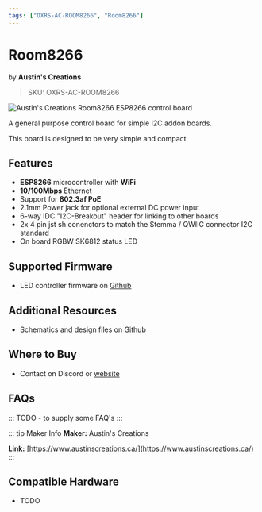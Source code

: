 ```yaml
---
tags: ["OXRS-AC-ROOM8266", "Room8266"]
---
```

# Room8266
<p class="maker">by <b>Austin's Creations</b></p>

> SKU: OXRS-AC-ROOM8266

<!-- Board Image -->
![Austin's Creations Room8266 ESP8266 control board](/images/oxrs-room8266.jpg)

<!-- Board Description -->
A general purpose control board for simple I2C addon boards.

This board is designed to be very simple and compact.

## Features

- **ESP8266** microcontroller with **WiFi**
- **10/100Mbps** Ethernet
- Support for **802.3af PoE**
- 2.1mm Power jack for optional external DC power input
- 6-way IDC "I2C-Breakout" header for linking to other boards
- 2x 4 pin jst sh conenctors to match the Stemma / QWIIC connector I2C standard
- On board RGBW SK6812 status LED

## Supported Firmware
- LED controller firmware on [Github](https://github.com/austinscreations/OXRS-AC-PCALedController-ESP8266-FW)

## Additional Resources
- Schematics and design files on [Github](https://github.com/austinscreations/room8266)

## Where to Buy
- Contact on Discord or [website](https://www.austinscreations.ca/)

## FAQs
:::
TODO - to supply some FAQ's
:::

::: tip Maker Info
**Maker:** Austin's Creations

**Link:** [https://www.austinscreations.ca/](https://www.austinscreations.ca/)
:::

## Compatible Hardware
- TODO
